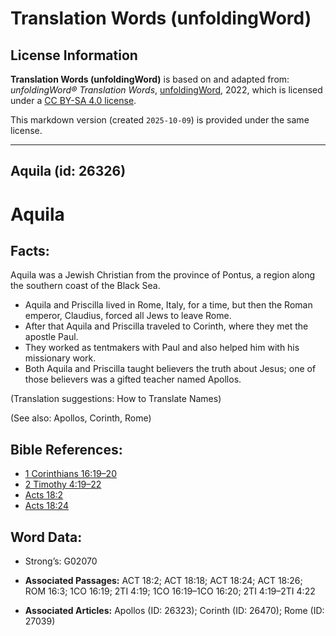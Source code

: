 # Translation Words (unfoldingWord)

## License Information

**Translation Words (unfoldingWord)** is based on and adapted from: _unfoldingWord® Translation Words_, [unfoldingWord](https://unfoldingword.org/utw), 2022, which is licensed under a [CC BY-SA 4.0 license](https://creativecommons.org/licenses/by-sa/4.0/legalcode.en).

This markdown version (created `2025-10-09`) is provided under the same license.



--------------------------------

## Aquila (id: 26326)

Aquila
======

Facts:
------

Aquila was a Jewish Christian from the province of Pontus, a region along the southern coast of the Black Sea.

* Aquila and Priscilla lived in Rome, Italy, for a time, but then the Roman emperor, Claudius, forced all Jews to leave Rome.
* After that Aquila and Priscilla traveled to Corinth, where they met the apostle Paul.
* They worked as tentmakers with Paul and also helped him with his missionary work.
* Both Aquila and Priscilla taught believers the truth about Jesus; one of those believers was a gifted teacher named Apollos.

(Translation suggestions: How to Translate Names)

(See also: Apollos, Corinth, Rome)

Bible References:
-----------------

* [1 Corinthians 16:19–20](https://ref.ly/1Cor16:19-1Cor16:20)
* [2 Timothy 4:19–22](https://ref.ly/2Tim4:19-2Tim4:22)
* [Acts 18:2](https://ref.ly/Acts18:2)
* [Acts 18:24](https://ref.ly/Acts18:24)

Word Data:
----------

* Strong’s: G02070

* **Associated Passages:** ACT 18:2; ACT 18:18; ACT 18:24; ACT 18:26; ROM 16:3; 1CO 16:19; 2TI 4:19; 1CO 16:19–1CO 16:20; 2TI 4:19–2TI 4:22
* **Associated Articles:** Apollos (ID: 26323); Corinth (ID: 26470); Rome (ID: 27039)

